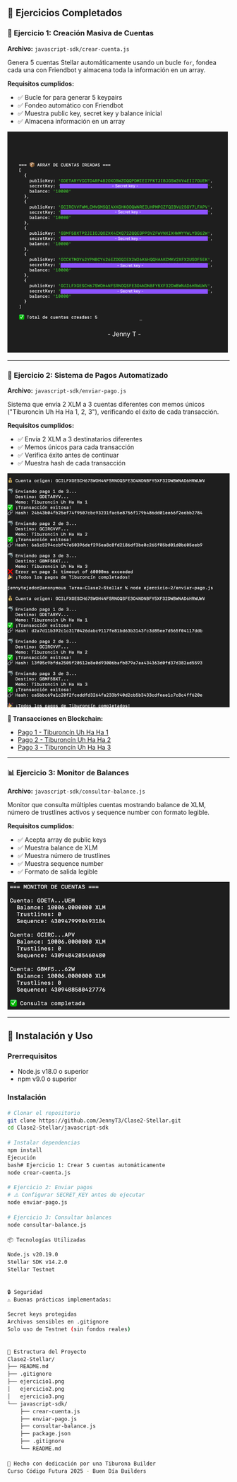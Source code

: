 ## 🎯 Ejercicios Completados

### 📁 Ejercicio 1: Creación Masiva de Cuentas
**Archivo:** `javascript-sdk/crear-cuenta.js`

Genera 5 cuentas Stellar automáticamente usando un bucle `for`, fondea cada una con Friendbot y almacena toda la información en un array.

**Requisitos cumplidos:**
- ✅ Bucle for para generar 5 keypairs
- ✅ Fondeo automático con Friendbot
- ✅ Muestra public key, secret key y balance inicial
- ✅ Almacena información en un array

![Ejercicio 1 - Resultados](ejercicio1.png)

---

### 💸 Ejercicio 2: Sistema de Pagos Automatizado
**Archivo:** `javascript-sdk/enviar-pago.js`

Sistema que envía 2 XLM a 3 cuentas diferentes con memos únicos ("Tiburoncín Uh Ha Ha 1, 2, 3"), verificando el éxito de cada transacción.

**Requisitos cumplidos:**
- ✅ Envía 2 XLM a 3 destinatarios diferentes
- ✅ Memos únicos para cada transacción
- ✅ Verifica éxito antes de continuar
- ✅ Muestra hash de cada transacción

![Ejercicio 2 - Resultados](ejercicio2.png)

**🔗 Transacciones en Blockchain:**
- [Pago 1 - Tiburoncín Uh Ha Ha 1](https://stellar.expert/explorer/testnet/tx/d2a7d11b392c1c3170426dabc9117fe81bd43b31431fc3d85ee7d565f04117ddb)
- [Pago 2 - Tiburoncín Uh Ha Ha 2](https://stellar.expert/explorer/testnet/tx/13f05c9bfda2505f20512e8e0d93006bafb879a7aa434363d0fd37d382ad5593)
- [Pago 3 - Tiburoncín Uh Ha Ha 3](https://stellar.expert/explorer/testnet/tx/ca5bbc69a1c20f2fceddfd3264fa233b940d2cb5b3433cdfeae1c7c8c4ff620e)

---

### 📊 Ejercicio 3: Monitor de Balances
**Archivo:** `javascript-sdk/consultar-balance.js`

Monitor que consulta múltiples cuentas mostrando balance de XLM, número de trustlines activos y sequence number con formato legible.

**Requisitos cumplidos:**
- ✅ Acepta array de public keys
- ✅ Muestra balance de XLM
- ✅ Muestra número de trustlines
- ✅ Muestra sequence number
- ✅ Formato de salida legible

![Ejercicio 3 - Resultados](ejercicio3.png)

---

## 🚀 Instalación y Uso

### Prerrequisitos
- Node.js v18.0 o superior
- npm v9.0 o superior

### Instalación
```bash
# Clonar el repositorio
git clone https://github.com/JennyT3/Clase2-Stellar.git
cd Clase2-Stellar/javascript-sdk

# Instalar dependencias
npm install
Ejecución
bash# Ejercicio 1: Crear 5 cuentas automáticamente
node crear-cuenta.js

# Ejercicio 2: Enviar pagos
# ⚠️ Configurar SECRET_KEY antes de ejecutar
node enviar-pago.js

# Ejercicio 3: Consultar balances
node consultar-balance.js

📦 Tecnologías Utilizadas

Node.js v20.19.0
Stellar SDK v14.2.0
Stellar Testnet


🔒 Seguridad
⚠️ Buenas prácticas implementadas:

Secret keys protegidas 
Archivos sensibles en .gitignore
Solo uso de Testnet (sin fondos reales)


📄 Estructura del Proyecto
Clase2-Stellar/
├── README.md
├── .gitignore
├── ejercicio1.png
│   ejercicio2.png
│   ejercicio3.png
└── javascript-sdk/
    ├── crear-cuenta.js
    ├── enviar-pago.js
    ├── consultar-balance.js
    ├── package.json
    ├── .gitignore
    └── README.md

🦈 Hecho con dedicación por una Tiburona Builder
Curso Código Futura 2025 - Buen Día Builders

